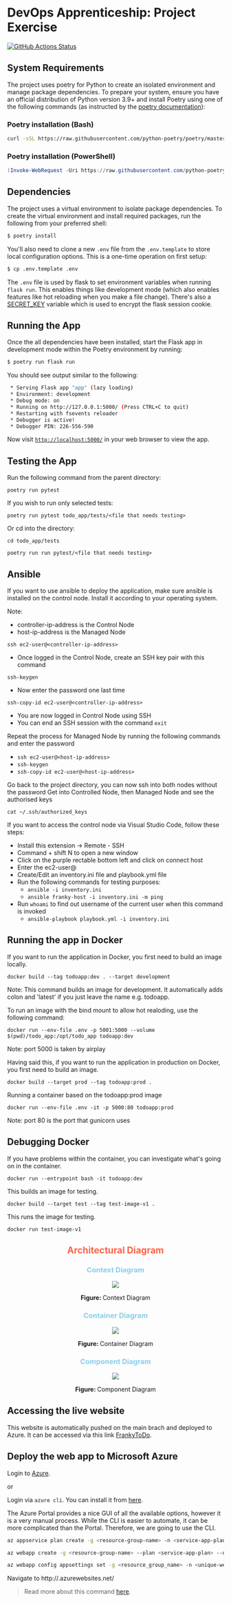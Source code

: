 # DevOps Apprenticeship: Project Exercise

<p align="left">
  <a href="https://github.com/francescowang/DevOps-Course-Starter.git"><img alt="GitHub Actions Status" src="https://github.com/francescowang/DevOps-Course-Starter/actions/workflows/workflows.yml/badge.svg"></a>
</p>


## System Requirements

The project uses poetry for Python to create an isolated environment and manage package dependencies. To prepare your system, ensure you have an official distribution of Python version 3.9+ and install Poetry using one of the following commands (as instructed by the [poetry documentation](https://python-poetry.org/docs/#system-requirements)):

### Poetry installation (Bash)

```bash
curl -sSL https://raw.githubusercontent.com/python-poetry/poetry/master/get-poetry.py | python -
```

### Poetry installation (PowerShell)

```powershell
(Invoke-WebRequest -Uri https://raw.githubusercontent.com/python-poetry/poetry/master/install-poetry.py -UseBasicParsing).Content | python -
```

## Dependencies

The project uses a virtual environment to isolate package dependencies. To create the virtual environment and install required packages, run the following from your preferred shell:

```bash
$ poetry install
```

You'll also need to clone a new `.env` file from the `.env.template` to store local configuration options. This is a one-time operation on first setup:

```bash
$ cp .env.template .env
```

The `.env` file is used by flask to set environment variables when running `flask run`. This enables things like development mode (which also enables features like hot reloading when you make a file change). There's also a [SECRET_KEY](https://flask.palletsprojects.com/en/1.1.x/config/#SECRET_KEY) variable which is used to encrypt the flask session cookie.

## Running the App

Once the all dependencies have been installed, start the Flask app in development mode within the Poetry environment by running:
```bash
$ poetry run flask run
```

You should see output similar to the following:
```bash
 * Serving Flask app "app" (lazy loading)
 * Environment: development
 * Debug mode: on
 * Running on http://127.0.0.1:5000/ (Press CTRL+C to quit)
 * Restarting with fsevents reloader
 * Debugger is active!
 * Debugger PIN: 226-556-590
```
Now visit [`http://localhost:5000/`](http://localhost:5000/) in your web browser to view the app.


## Testing the App

Run the following command from the parent directory:

```poetry run pytest```

If you wish to run only selected tests:

```poetry run pytest todo_app/tests/<file that needs testing>```

Or cd into the directory:

```cd todo_app/tests```

```poetry run run pytest/<file that needs testing>```


## Ansible

If you want to use ansible to deploy the application, make sure ansible is installed on the control node. Install it according to your operating system. 

Note:
- controller-ip-address is the Control Node 
- host-ip-address is the Managed Node

```
ssh ec2-user@<controller-ip-address>
```

- Once logged in the Control Node, create an SSH key pair with this command
```
ssh-keygen
```
- Now enter the password one last time
```
ssh-copy-id ec2-user@<controller-ip-address>
```

- You are now logged in Control Node using SSH
- You can end an SSH session with the command ```exit```

Repeat the process for Managed Node by running the following commands and enter the password

- ```ssh ec2-user@<host-ip-address>```
- ```ssh-keygen```
- ```ssh-copy-id ec2-user@<host-ip-address>```

Go back to the project directory, you can now ssh into both nodes without the password
Get into Controlled Node, then Managed Node and see the authorised keys

```
cat ~/.ssh/authorized_keys
```

If you want to access the control node via Visual Studio Code, follow these steps: 

- Install this extension -> Remote - SSH 
- Command + shift N to open a new window
- Click on the purple rectable bottom left and click on connect host
- Enter the ec2-user@<controller-ip-address>
- Create/Edit an inventory.ini file and playbook.yml file
- Run the following commands for testing purposes:
  - `ansible -i inventory.ini`
  - `ansible franky-host -i inventory.ini -m ping`
- Run ```whoami``` to find out username of the current user when this command is invoked
  - `ansible-playbook playbook.yml -i inventory.ini`

## Running the app in Docker

If you want to run the application in Docker, you first need to build an image locally. 

```docker build --tag todoapp:dev . --target development```

Note: This command builds an image for development. It automatically adds colon and 'latest' if you just leave the name e.g. todoapp.

To run an image with the bind mount to allow hot realoding, use the following command:

```docker run --env-file .env -p 5001:5000 --volume $(pwd)/todo_app:/opt/todo_app todoapp:dev```

Note: port 5000 is taken by airplay

Having said this, if you want to run the application in production on Docker, you first need to build an image. 

```docker build --target prod --tag todoapp:prod .```

Running a container based on the todoapp:prod image

```docker run --env-file .env -it -p 5000:80 todoapp:prod```

Note: port 80 is the port that gunicorn uses

## Debugging Docker

If you have problems within the container, you can investigate what's going on in the container.

```docker run --entrypoint bash -it todoapp:dev```

This builds an image for testing.

```docker build --target test --tag test-image-v1 .```

This runs the image for testing.

```docker run test-image-v1```


<div align="center">
<h2 style=color:tomato><b>Architectural Diagram</b></h2>
</div>

<div align="center">
<h3 style=color:SkyBlue> <b>Context Diagram</b> </h3>
<img src="diagrams/context-diagram.png">
<p> <strong> Figure: </strong> Context Diagram </p>
</div>

<div align="center">
<h3 style=color:SkyBlue> <b>Container Diagram</b> </h3>
<img src="diagrams/container-diagram.png">
<p> <strong> Figure: </strong> Container Diagram </p>
</div>

<div align="center">
<h3 style=color:SkyBlue> <b>Component Diagram</b> </h3>
<img src="diagrams/component-diagram.png">
<p> <strong> Figure: </strong> Component Diagram </p>
</div>


## Accessing the live website

This website is automatically pushed on the main brach and deployed to Azure. It can be accessed via this link [FrankyToDo](https://frankytodo.azurewebsites.net).

## Deploy the web app to Microsoft Azure

Login to [Azure](https://login.microsoftonline.com/).

or

Login via `azure cli`. You can install it from [here](https://learn.microsoft.com/en-us/cli/azure/).

The Azure Portal provides a nice GUI of all the available options, however it is a very manual process. While the CLI is easier to automate, it can be more complicated than the Portal. Therefore, we are going to use the CLI.

```bash
az appservice plan create -g <resource-group-name> -n <service-app-plan> --sku <B2> --is-linux
```


```bash
az webapp create -g <resource-group-name> --plan <service-app-plan> --name <unique-web-app-name> --deployment-container-image-name <docker hub your-username/image-name:latest>
```

```bash
az webapp config appsettings set -g <resource_group_name> -n <unique-webapp-name> --settings FLASK_APP=todo_app/app.
```

Navigate to http://<unique-web-app-name>.azurewebsites.net/

> Read more about this command [here](https://learn.microsoft.com/en-us/cli/azure/appservice/plan?view=azure-cli-latest).
